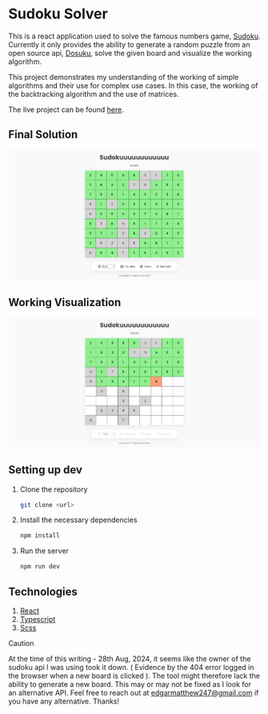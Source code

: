 # Sudoku Solver

This is a react application used to solve the famous numbers game, [Sudoku](https://sudoku.com). Currently it only provides the ability to generate a random puzzle from an open source api, [Dosuku](https://sudoku-api.vercel.app/), solve the given board and visualize the working algorithm.

This project demonstrates my understanding of the working of simple algorithms and their use for complex use cases. In this case, the working of the backtracking algorithm and the use of matrices.

The live project can be found [here](https://sudoku-solver-eight-pi.vercel.app/).

## Final Solution
![Final Solution](./screenshots/complete.png)

## Working Visualization
![Visualization](./screenshots/solving.png)

## Setting up dev
1. Clone the repository
   ```bash
   git clone <url>
   ```
2. Install the necessary dependencies
   ```bash
   npm install
   ```
3. Run the server
   ```bash
   npm run dev
   ```

## Technologies
1. [React](https://react.dev/)
2. [Typescript](https://www.typescriptlang.org/)
3. [Scss](https://sass-lang.com/)

> [!CAUTION]
> At the time of this writing - 28th Aug, 2024, it seems like the owner of the sudoku api I was using took it down. ( Evidence by the 404 error logged in the browser when a new board is clicked ). The tool might therefore lack the ability to generate a new board. This may or may not be fixed as I look for an alternative API. Feel free to reach out at [edgarmatthew247@gmail.com](mailto:edgarmatthew247@gmail.com) if you have any alternative. Thanks!